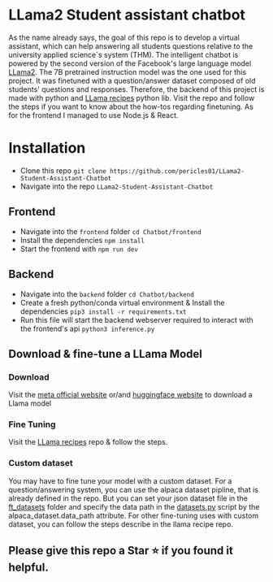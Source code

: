 # LLama2 Student assistant chatbot

As the name already says, the goal of this repo is to develop a virtual assistant, which can help
answering all students questions relative to the university applied science`s system (THM).
The intelligent chatbot is powered by the second version of the Facebook's large language model [LLama2](https://ai.meta.com/llama/).
The 7B pretrained instruction model was the one used for this project. It was finetuned with a question/answer dataset 
composed of old students' questions and responses. 
Therefore, the backend of this project is made with python and [LLama recipes](https://github.com/facebookresearch/llama-recipes) python lib. 
Visit the repo and follow the steps if you want to know about the how-tos regarding finetuning. As for the frontend I managed to use
Node.js & React.

# Installation
* Clone this repo `git clone https://github.com/pericles01/LLama2-Student-Assistant-Chatbot`
* Navigate into the repo ``LLama2-Student-Assistant-Chatbot``

## Frontend
* Navigate into the `frontend` folder `cd Chatbot/frontend`
* Install the dependencies ``npm install``
* Start the frontend with ``npm run dev``

## Backend
* Navigate into the `backend` folder `cd Chatbot/backend`
* Create a fresh python/conda virtual environment & Install the dependencies ``pip3 install -r requirements.txt``
* Run this file will start the backend webserver required to interact with the frontend's api ``python3 inference.py``

## Download & fine-tune a LLama Model
### Download
Visit the [meta official website]((https://ai.meta.com/llama/)) or/and [huggingface website](https://huggingface.co/models?sort=trending&search=meta-llama%2FLlama) to download a 
Llama model

### Fine Tuning 
Visit the [LLama recipes](https://github.com/facebookresearch/llama-recipes) repo & follow the steps.

### Custom dataset
You may have to fine tune your model with a custom dataset. For a question/answering system, you can use the alpaca dataset pipline,
that is already defined in the repo. But you can set your json dataset file in the [ft_datasets](./llama-recipes/ft_datasets) folder
and specify the data path in the [datasets.py](./llama-recipes/configs/datasets.py) script by the alpaca_dataset.data_path attribute.
For other fine-tuning uses with custom dataset, you can follow the steps describe in the llama recipe repo.

## Please give this repo a Star ⭐ if you found it helpful.


